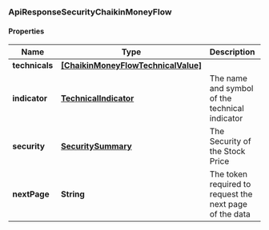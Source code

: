### ApiResponseSecurityChaikinMoneyFlow

#### Properties
Name | Type | Description | Notes
------------ | ------------- | ------------- | -------------
**technicals** | [**[ChaikinMoneyFlowTechnicalValue]**](ChaikinMoneyFlowTechnicalValue.md) |  | [optional] 
**indicator** | [**TechnicalIndicator**](TechnicalIndicator.md) | The name and symbol of the technical indicator | [optional] 
**security** | [**SecuritySummary**](SecuritySummary.md) | The Security of the Stock Price | [optional] 
**nextPage** | **String** | The token required to request the next page of the data | [optional] 



